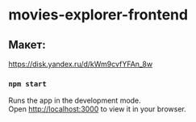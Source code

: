 # movies-explorer-frontend

## Макет:

https://disk.yandex.ru/d/kWm9cvfYFAn_8w

### `npm start`

Runs the app in the development mode.\
Open [http://localhost:3000](http://localhost:3000) to view it in your browser.
